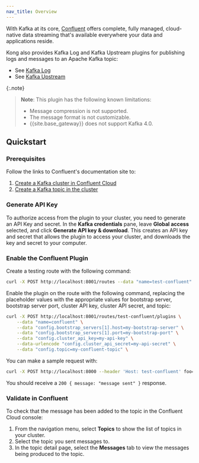 ```yaml
---
nav_title: Overview
---
```


With Kafka at its core, [Confluent](https://confluent.io) offers complete, fully managed, cloud-native data streaming that's available everywhere your data and applications reside.

<!-- I modified this a bit to point to Apacha  Kafka installations -->
Kong also provides Kafka Log and Kafka Upstream plugins for publishing logs and messages to an Apache Kafka topic:

* See [Kafka Log](/hub/kong-inc/kafka-log/)
* See [Kafka Upstream](/hub/kong-inc/kafka-upstream/)

{:.note} 
> **Note**: This plugin has the following known limitations:
> * Message compression is not supported.
> * The message format is not customizable.
> * {{site.base_gateway}} does not support Kafka 4.0.

## Quickstart

### Prerequisites

Follow the links to Confluent's documentation site to:
1. [Create a Kafka cluster in Confluent Cloud](https://docs.confluent.io/cloud/current/get-started/index.html#step-1-create-a-ak-cluster-in-ccloud)
2. [Create a Kafka topic in the cluster](https://docs.confluent.io/cloud/current/get-started/index.html#step-2-create-a-ak-topic)

### Generate API Key

To authorize access from the plugin to your cluster, you need to generate an API Key and secret.
In the **Kafka credentials** pane, leave **Global access** selected, and click **Generate API key & download**. This creates an API key and secret that allows the plugin to access your cluster, and downloads the key and secret to your computer.

### Enable the Confluent Plugin

Create a testing route with the following command:
```bash
curl -X POST http://localhost:8001/routes --data "name=test-confluent" --data "hosts[1]=test-confluent"
```

Enable the plugin on the route with the following command, replacing the placeholder values with the appropriate values for bootstrap server, bootstrap server port, cluster API key, cluster API secret, and topic:

```bash
curl -X POST http://localhost:8001/routes/test-confluent/plugins \
    --data "name=confluent" \
    --data "config.bootstrap_servers[1].host=my-bootstrap-server" \
    --data "config.bootstrap_servers[1].port=my-bootstrap-port" \
    --data "config.cluster_api_key=my-api-key" \
    --data-urlencode "config.cluster_api_secret=my-api-secret" \
    --data "config.topic=my-confluent-topic" \
```

You can make a sample request with:

``` bash
curl -X POST http://localhost:8000 --header 'Host: test-confluent' foo=bar
```

You should receive a `200 { message: "message sent" }` response.

### Validate in Confluent

To check that the message has been added to the topic in the Confluent Cloud console:
1. From the navigation menu, select **Topics** to show the list of topics in your cluster.
2. Select the topic you sent messages to.
3. In the topic detail page, select the **Messages** tab to view the messages being produced to the topic.
